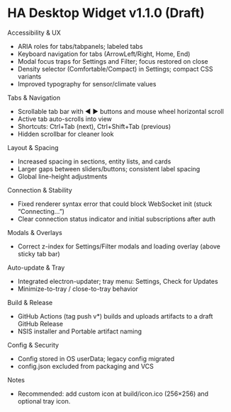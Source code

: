 # HA Desktop Widget v1.1.0 (Draft)

Accessibility & UX
- ARIA roles for tabs/tabpanels; labeled tabs
- Keyboard navigation for tabs (ArrowLeft/Right, Home, End)
- Modal focus traps for Settings and Filter; focus restored on close
- Density selector (Comfortable/Compact) in Settings; compact CSS variants
- Improved typography for sensor/climate values

Tabs & Navigation
- Scrollable tab bar with ◀ ▶ buttons and mouse wheel horizontal scroll
- Active tab auto-scrolls into view
- Shortcuts: Ctrl+Tab (next), Ctrl+Shift+Tab (previous)
- Hidden scrollbar for cleaner look

Layout & Spacing
- Increased spacing in sections, entity lists, and cards
- Larger gaps between sliders/buttons; consistent label spacing
- Global line-height adjustments

Connection & Stability
- Fixed renderer syntax error that could block WebSocket init (stuck “Connecting…”) 
- Clear connection status indicator and initial subscriptions after auth

Modals & Overlays
- Correct z-index for Settings/Filter modals and loading overlay (above sticky tab bar)

Auto-update & Tray
- Integrated electron-updater; tray menu: Settings, Check for Updates
- Minimize-to-tray / close-to-tray behavior

Build & Release
- GitHub Actions (tag push v*) builds and uploads artifacts to a draft GitHub Release
- NSIS installer and Portable artifact naming

Config & Security
- Config stored in OS userData; legacy config migrated
- config.json excluded from packaging and VCS

Notes
- Recommended: add custom icon at build/icon.ico (256×256) and optional tray icon.

